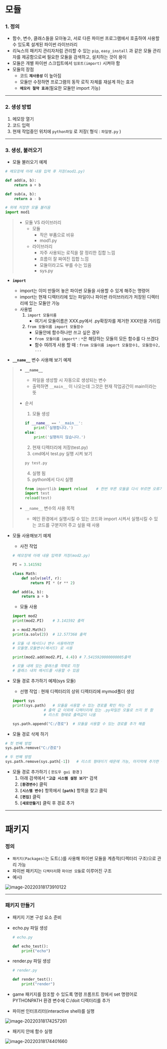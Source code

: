 # 모듈

### 1. 정의

- 함수, 변수, 클래스들을 모아놓고, 서로 다른 파이썬 프로그램에서 호출하여 사용할 수 있도록 설계된 파이썬 라이브러리
- 리눅스의 패키지 관리자처럼 관리할 수 있는 `pip`, `easy_install` 과 같은 모듈 관리자를 제공함으로써 필요한 모듈을 검색하고, 설치하는 것이 용이
- 모듈은 개별 파이썬 스크립트에서 `임포트(import)` 시켜야 함 
- 모듈의 장점
  - 코드 **`재사용성`** 이 높아짐
  - 모듈만 수정하면 프로그램의 동작 로직 자체를 재설계 하는 효과
  - **`메모리 절약 효과`**(필요한 모듈만 import 가능)

---

### 2. 생성 방법

1. 메모장 열기
2. 코드 입력
3. 현재 작업중인 위치에 `python파일` 로 저장( 형식 : `파일명.py` )

---

### 3. 생성, 불러오기

- 모듈 불러오기 예제

```python
# 메모장에 아래 내용 입력 후 저장(mod1.py)

def add(a, b):
    return a + b

def sub(a, b):
    return a - b
```

```python
# 위에 저장한 모듈 불러옴
import mod1
```

> - 모듈 VS 라이브러리
>   - 모듈
>     - 작은 부품으로 비유
>     - mod1.py
>   - 라이브러리
>     - 자주 사용되는 로직을 잘 정리한 집합 느낌
>     - 흐름이 잘 짜여진 집합 느낌
>     - 모듈이라고도 부를 수는 있음
>     - sys.py

- **`import`**
  - import는 이미 만들어 놓은 파이썬 모듈을 사용할 수 있게 해주는 명령어
  - import는 현재 디렉터리에 있는 파일이나 파이썬 라이브러리가 저장된 디렉터리에 있는 모듈만 가능
  - 사용법
    1. `import 모듈이름`
       - 여기서 모듈이름은 XXX.py에서 .py확장자를 제거한 XXX만을 가리킴
    2. `from 모듈이름 import 모듈함수`
       - 모듈안에 함수하나만 쓰고 싶은 경우
       - `from 모듈이름 import*` :  `*`은 해당하는 모듈의 모든 함수를 다 쓰겠다
       - 함수 여려개 사용 할 때 : `from 모듈이름 import 모듈함수1, 모듈함수2, ...`

- **`__name__`** 변수 사용해 보기 예제

> - **`__name__`**
>
>   - 파일을 생성할 시 자동으로 생성되는 변수
>   - 출력하면 `__main__` 이 나오는데 그것은 현재 작업공간이 main이라는 뜻
>
> - 순서
>
>   1.  모듈 생성
>
>   ```python
>   if __name__ == '__main__':
>       print('실행합니다.')
>   else:
>       print('실행하지 않습니다.')
>   ```
>
>   2. 현재 디렉터리에 저장(test.py)
>   3. cmd에서 test.py 실행 시켜 보기
>
>   ```bash
>   py test.py
>   ```
>
>   4. 실행 됨
>   5. python에서 다시 실행
>
>   ```python
>   from importlib import reload	# 한번 부른 모듈을 다시 부르면 오류가 나기 때문에 reload 메서드를 쓰기위해 import해줌
>   import test
>   reload(test)
>   ```
>
> - `__name__` 변수의 사용 목적
>
>   - 메인 환경에서 실행시킬 수 있는 코드와 import 시켜서 실행시킬 수 있는 코드를 구분지어 주고 싶을 때 사용

- 모듈 사용해보기 예제

  - 사전 작업

  ```python
  # 메모장에 아래 내용 입력후 저장(mod2.py) 
  
  PI = 3.141592
  
  class Math:
      def solv(self, r):
          return PI * (r ** 2)
  
  def add(a, b):
      return a + b
  ```

  - 모듈 사용

  ```python
  import mod2
  print(mod2.PI)	# 3.141592 출력
  
  a = mod2.Math()
  print(a.solv(2))	# 12.577368 출력
  
  # 모듈 내 메서드나 변수 사용하려면
  # 모듈명.모듈변수(메서드) 로 사용
  
  print(mod2.add(mod2.PI, 4.4))	# 7.5415920000000005출력
  
  # 모듈 내에 있는 클래스를 객체로 지정
  # 클래스 내의 메서드를 사용할 수 있음
  ```
  
- 모듈 경로 추가하기 예제(sys 모듈)

  - 선행 작업 : 현재 디렉터리의 상위 디렉터리에 mymod폴더 생성

  ```python
  import sys
  print(sys.path)	# 모듈을 사용할 수 있는 경로를 확인 하는 것
  				# 출력 값 이외에 디렉터리에 있는 .py파일은 모듈로 쓰지 못 함
      			# 리스트 형태로 출력값이 나옴
  ```

  ```python
  sys.path.append("C:/경로")	# 모듈을 사용할 수 있는 경로를 추가 해줌
  ```

- 모듈 경로 삭제 하기

```python
# 첫 번째 방법
sys.path.remove("C:/경로")

# 두 번째 방법
sys.path.remove(sys.path[-1])	# 리스트 형태이기 때문에 가능, 마지막에 추가한 경로 삭제
```

- 모듈 경로 추가하기 ( `윈도우 gui 환경` )
  1. 아래 검색에서 **`"고급 시스템 설정 보기"`** 검색
  2. **`[환경변수]`** 클릭
  3. **`[시스템 변수]`** 항목에서 **`[path]`** 항목을 찾고 클릭
  4. **`[편집]`** 클릭
  5. **`[새로만들기]`** 클릭 후 경로 추가

---

# 패키지

### 정의

- `패키지(Packages)`는 도트(.)를 사용해 파이썬 모듈을 계층적(디렉터리 구조)으로 관리 가능
- 파이썬 패키지는 `디렉터리`와 `파이썬 모듈`로 이루어진 구조
- 예시)

![image-20220318173910122](module_package.assets/image-20220318173910122.png)



---

### 패키지 만들기

- 패키지 기본 구성 요소 준비

- echo.py 파일 생성

  ```python
  # echo.py
  
  def echo_test():
      print("echo")
  ```

- render.py 파일 생성

  ```python
  # render.py
  
  def render_test():
      print("render")
  ```

- game 패키지를 참조할 수 있도록 명령 프롬프트 창에서 set 명령어로 PYTHONPATH 환경 변수에 C:/doit 디렉터리를 추가

- 파이썬 인터프리터(interactive shell)를 실행

![image-20220318174257261](module_package.assets/image-20220318174257261.png)

- 패키지 안에 함수 실행

![image-20220318174401660](module_package.assets/image-20220318174401660.png)
